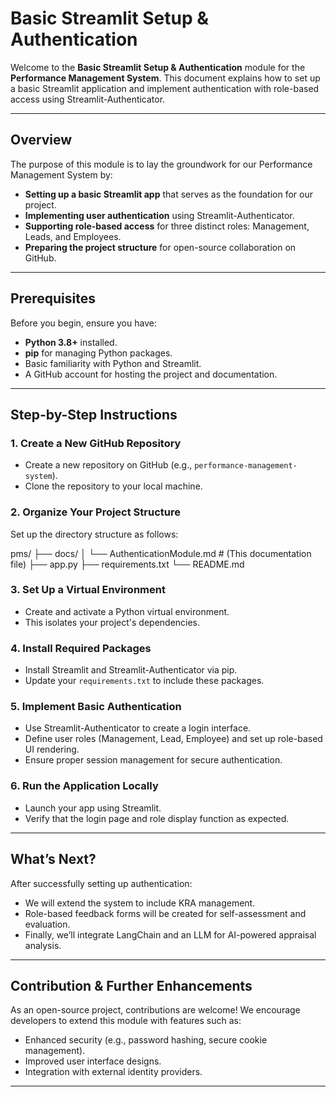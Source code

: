 # Basic Streamlit Setup & Authentication

Welcome to the **Basic Streamlit Setup & Authentication** module for the **Performance Management System**. This document explains how to set up a basic Streamlit application and implement authentication with role-based access using Streamlit-Authenticator.

---

## Overview

The purpose of this module is to lay the groundwork for our Performance Management System by:
- **Setting up a basic Streamlit app** that serves as the foundation for our project.
- **Implementing user authentication** using Streamlit-Authenticator.
- **Supporting role-based access** for three distinct roles: Management, Leads, and Employees.
- **Preparing the project structure** for open-source collaboration on GitHub.

---

## Prerequisites

Before you begin, ensure you have:
- **Python 3.8+** installed.
- **pip** for managing Python packages.
- Basic familiarity with Python and Streamlit.
- A GitHub account for hosting the project and documentation.

---

## Step-by-Step Instructions

### 1. Create a New GitHub Repository
- Create a new repository on GitHub (e.g., `performance-management-system`).
- Clone the repository to your local machine.

### 2. Organize Your Project Structure
Set up the directory structure as follows:

pms/ ├── docs/ │ └── AuthenticationModule.md # (This documentation file) ├── app.py ├── requirements.txt └── README.md


### 3. Set Up a Virtual Environment
- Create and activate a Python virtual environment.
- This isolates your project's dependencies.

### 4. Install Required Packages
- Install Streamlit and Streamlit-Authenticator via pip.
- Update your `requirements.txt` to include these packages.

### 5. Implement Basic Authentication
- Use Streamlit-Authenticator to create a login interface.
- Define user roles (Management, Lead, Employee) and set up role-based UI rendering.
- Ensure proper session management for secure authentication.

### 6. Run the Application Locally
- Launch your app using Streamlit.
- Verify that the login page and role display function as expected.

---

## What’s Next?

After successfully setting up authentication:
- We will extend the system to include KRA management.
- Role-based feedback forms will be created for self-assessment and evaluation.
- Finally, we’ll integrate LangChain and an LLM for AI-powered appraisal analysis.

---

## Contribution & Further Enhancements

As an open-source project, contributions are welcome! We encourage developers to extend this module with features such as:
- Enhanced security (e.g., password hashing, secure cookie management).
- Improved user interface designs.
- Integration with external identity providers.


---

